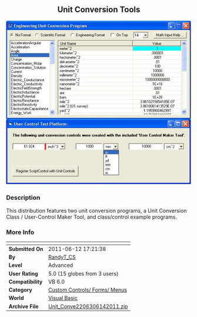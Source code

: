 ﻿<div align="center">

## Unit Conversion Tools

<img src="PIC2011612323332481.JPG">
</div>

### Description

This distribution features two unit conversion programs, a Unit Conversion Class / User-Control Maker Tool, and class/control example programs.
 
### More Info
 


<span>             |<span>
---                |---
**Submitted On**   |2011-06-12 17:21:38
**By**             |[RandyT\_CS](https://github.com/Planet-Source-Code/PSCIndex/blob/master/ByAuthor/randyt-cs.md)
**Level**          |Advanced
**User Rating**    |5.0 (15 globes from 3 users)
**Compatibility**  |VB 6\.0
**Category**       |[Custom Controls/ Forms/  Menus](https://github.com/Planet-Source-Code/PSCIndex/blob/master/ByCategory/custom-controls-forms-menus__1-4.md)
**World**          |[Visual Basic](https://github.com/Planet-Source-Code/PSCIndex/blob/master/ByWorld/visual-basic.md)
**Archive File**   |[Unit\_Conve2206306142011\.zip](https://github.com/Planet-Source-Code/randyt-cs-unit-conversion-tools__1-73948/archive/master.zip)








